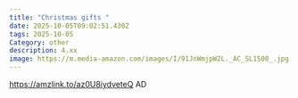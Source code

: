 ```yaml
---
title: "Christmas gifts "
date: 2025-10-05T09:02:51.430Z
tags: 2025-10-05
Category: other
description: 4.xx
image: https://m.media-amazon.com/images/I/91JnWmjpW2L._AC_SL1500_.jpg
---
```

https://amzlink.to/az0U8iydveteQ
AD